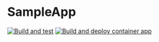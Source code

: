 # SampleApp

[![Build and test](https://github.com/hubertciebiada/SampleApp/actions/workflows/BuildAndTest.yml/badge.svg)](https://github.com/hubertciebiada/SampleApp/actions/workflows/BuildAndTest.yml)
[![Build and deploy container app](https://github.com/hubertciebiada/SampleApp/actions/workflows/BuildDockerAndDeploy.yml/badge.svg)](https://github.com/hubertciebiada/SampleApp/actions/workflows/BuildDockerAndDeploy.yml)
